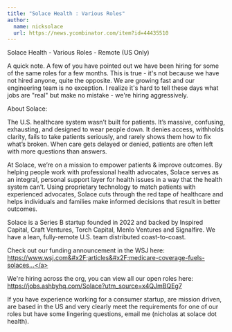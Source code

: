 ```yaml
---
title: "Solace Health : Various Roles"
author:
  name: nicksolace
  url: https://news.ycombinator.com/item?id=44435510
---
```

Solace Health - Various Roles - Remote (US Only)

A quick note. A few of you have pointed out we have been hiring for some of the same roles for a few months. This is true - it&#x27;s not because we have not hired anyone, quite the opposite. We are growing fast and our engineering team is no exception. I realize it&#x27;s hard to tell these days what jobs are &quot;real&quot; but make no mistake - we&#x27;re hiring aggressively.

About Solace:

The U.S. healthcare system wasn’t built for patients. It’s massive, confusing, exhausting, and designed to wear people down. It denies access, withholds clarity, fails to take patients seriously, and rarely shows them how to fix what’s broken. When care gets delayed or denied, patients are often left with more questions than answers.

At Solace, we’re on a mission to empower patients &amp; improve outcomes. By helping people work with professional health advocates, Solace serves as an integral, personal support layer for health issues in a way that the health system can’t. Using proprietary technology to match patients with experienced advocates, Solace cuts through the red tape of healthcare and helps individuals and families make informed decisions that result in better outcomes.

Solace is a Series B startup founded in 2022 and backed by Inspired Capital, Craft Ventures, Torch Capital, Menlo Ventures and Signalfire. We have a lean, fully-remote U.S. team distributed coast-to-coast.

Check out our funding announcement in the WSJ here: <a href="https:&#x2F;&#x2F;www.wsj.com&#x2F;articles&#x2F;medicare-coverage-fuels-solaces-60-million-series-b-28eb41b1?st=LmykQ2" rel="nofollow">https:&#x2F;&#x2F;www.wsj.com&#x2F;articles&#x2F;medicare-coverage-fuels-solaces...</a>

We&#x27;re hiring across the org, you can view all our open roles here: <a href="https:&#x2F;&#x2F;jobs.ashbyhq.com&#x2F;Solace?utm_source=x4QJmBQEg7" rel="nofollow">https:&#x2F;&#x2F;jobs.ashbyhq.com&#x2F;Solace?utm_source=x4QJmBQEg7</a>

If you have experience working for a consumer startup, are mission driven, are based in the US and very clearly meet the requirements for one of our roles but have some lingering questions, email me (nicholas at solace dot health).
<JobApplication />
